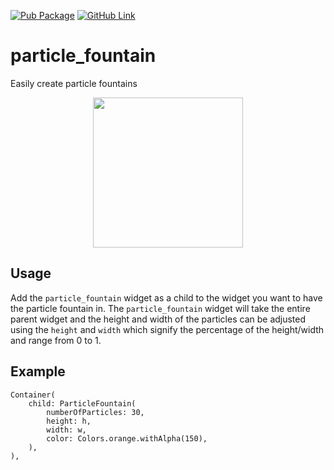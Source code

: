 [![Pub Package](https://img.shields.io/pub/v/ripple_effect.svg?color=0175C2)](https://pub.dev/packages/particle_fountain)
[![GitHub Link](https://img.shields.io/github/last-commit/helloparthshah/particle_fountain)](https://github.com/helloparthshah/particle_fountain)
# particle_fountain

Easily create particle fountains

<p align="center">
  <img src="https://github.com/helloparthshah/particle_fountain/blob/master/untitled.gif?raw=true" width="240">
</p>

## Usage

Add the `particle_fountain` widget as a child to the widget you want to have the particle fountain in. The `particle_fountain` widget will take the entire parent widget and the height and width of the particles can be adjusted using the `height` and `width` which signify the percentage of the height/width and range from 0 to 1. 

## Example

```
Container(
    child: ParticleFountain(
        numberOfParticles: 30,
        height: h,
        width: w,
        color: Colors.orange.withAlpha(150),
    ),
),
```
